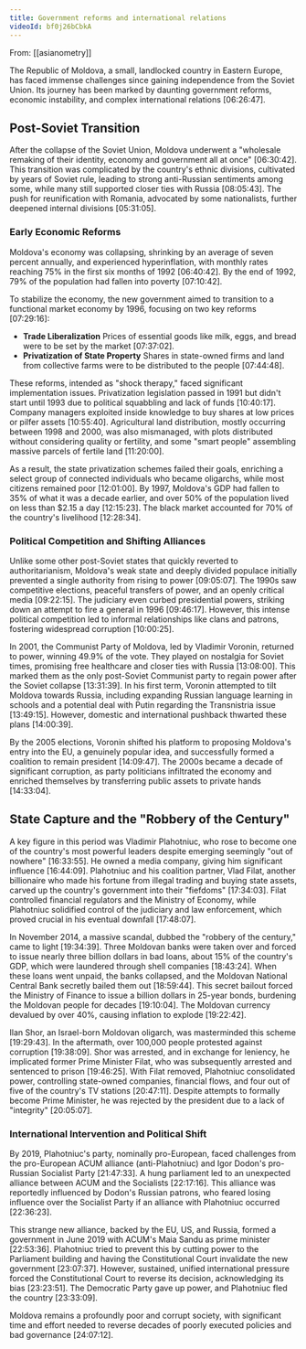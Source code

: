 ```yaml
---
title: Government reforms and international relations
videoId: bf0j26bCbkA
---
```


From: [[asianometry]] <br/> 

The Republic of Moldova, a small, landlocked country in Eastern Europe, has faced immense challenges since gaining independence from the Soviet Union. Its journey has been marked by daunting government reforms, economic instability, and complex international relations <a class="yt-timestamp" data-t="06:26:47">[06:26:47]</a>.

## Post-Soviet Transition

After the collapse of the Soviet Union, Moldova underwent a "wholesale remaking of their identity, economy and government all at once" <a class="yt-timestamp" data-t="06:30:42">[06:30:42]</a>. This transition was complicated by the country's ethnic divisions, cultivated by years of Soviet rule, leading to strong anti-Russian sentiments among some, while many still supported closer ties with Russia <a class="yt-timestamp" data-t="08:05:43">[08:05:43]</a>. The push for reunification with Romania, advocated by some nationalists, further deepened internal divisions <a class="yt-timestamp" data-t="05:31:05">[05:31:05]</a>.

### Early Economic Reforms

Moldova's economy was collapsing, shrinking by an average of seven percent annually, and experienced hyperinflation, with monthly rates reaching 75% in the first six months of 1992 <a class="yt-timestamp" data-t="06:40:42">[06:40:42]</a>. By the end of 1992, 79% of the population had fallen into poverty <a class="yt-timestamp" data-t="07:10:42">[07:10:42]</a>.

To stabilize the economy, the new government aimed to transition to a functional market economy by 1996, focusing on two key reforms <a class="yt-timestamp" data-t="07:29:16">[07:29:16]</a>:
*   **Trade Liberalization** Prices of essential goods like milk, eggs, and bread were to be set by the market <a class="yt-timestamp" data-t="07:37:02">[07:37:02]</a>.
*   **Privatization of State Property** Shares in state-owned firms and land from collective farms were to be distributed to the people <a class="yt-timestamp" data-t="07:44:48">[07:44:48]</a>.

These reforms, intended as "shock therapy," faced significant implementation issues. Privatization legislation passed in 1991 but didn't start until 1993 due to political squabbling and lack of funds <a class="yt-timestamp" data-t="10:40:17">[10:40:17]</a>. Company managers exploited inside knowledge to buy shares at low prices or pilfer assets <a class="yt-timestamp" data-t="10:55:40">[10:55:40]</a>. Agricultural land distribution, mostly occurring between 1998 and 2000, was also mismanaged, with plots distributed without considering quality or fertility, and some "smart people" assembling massive parcels of fertile land <a class="yt-timestamp" data-t="11:20:00">[11:20:00]</a>.

As a result, the state privatization schemes failed their goals, enriching a select group of connected individuals who became oligarchs, while most citizens remained poor <a class="yt-timestamp" data-t="12:01:00">[12:01:00]</a>. By 1997, Moldova's GDP had fallen to 35% of what it was a decade earlier, and over 50% of the population lived on less than $2.15 a day <a class="yt-timestamp" data-t="12:15:23">[12:15:23]</a>. The black market accounted for 70% of the country's livelihood <a class="yt-timestamp" data-t="12:28:34">[12:28:34]</a>.

### Political Competition and Shifting Alliances

Unlike some other post-Soviet states that quickly reverted to authoritarianism, Moldova's weak state and deeply divided populace initially prevented a single authority from rising to power <a class="yt-timestamp" data-t="09:05:07">[09:05:07]</a>. The 1990s saw competitive elections, peaceful transfers of power, and an openly critical media <a class="yt-timestamp" data-t="09:22:15">[09:22:15]</a>. The judiciary even curbed presidential powers, striking down an attempt to fire a general in 1996 <a class="yt-timestamp" data-t="09:46:17">[09:46:17]</a>. However, this intense political competition led to informal relationships like clans and patrons, fostering widespread corruption <a class="yt-timestamp" data-t="10:00:25">[10:00:25]</a>.

In 2001, the Communist Party of Moldova, led by Vladimir Voronin, returned to power, winning 49.9% of the vote. They played on nostalgia for Soviet times, promising free healthcare and closer ties with Russia <a class="yt-timestamp" data-t="13:08:00">[13:08:00]</a>. This marked them as the only post-Soviet Communist party to regain power after the Soviet collapse <a class="yt-timestamp" data-t="13:31:39">[13:31:39]</a>. In his first term, Voronin attempted to tilt Moldova towards Russia, including expanding Russian language learning in schools and a potential deal with Putin regarding the Transnistria issue <a class="yt-timestamp" data-t="13:49:15">[13:49:15]</a>. However, domestic and international pushback thwarted these plans <a class="yt-timestamp" data-t="14:00:39">[14:00:39]</a>.

By the 2005 elections, Voronin shifted his platform to proposing Moldova's entry into the EU, a genuinely popular idea, and successfully formed a coalition to remain president <a class="yt-timestamp" data-t="14:09:47">[14:09:47]</a>. The 2000s became a decade of significant corruption, as party politicians infiltrated the economy and enriched themselves by transferring public assets to private hands <a class="yt-timestamp" data-t="14:33:04">[14:33:04]</a>.

## State Capture and the "Robbery of the Century"

A key figure in this period was Vladimir Plahotniuc, who rose to become one of the country's most powerful leaders despite emerging seemingly "out of nowhere" <a class="yt-timestamp" data-t="16:33:55">[16:33:55]</a>. He owned a media company, giving him significant influence <a class="yt-timestamp" data-t="16:44:09">[16:44:09]</a>. Plahotniuc and his coalition partner, Vlad Filat, another billionaire who made his fortune from illegal trading and buying state assets, carved up the country's government into their "fiefdoms" <a class="yt-timestamp" data-t="17:34:03">[17:34:03]</a>. Filat controlled financial regulators and the Ministry of Economy, while Plahotniuc solidified control of the judiciary and law enforcement, which proved crucial in his eventual downfall <a class="yt-timestamp" data-t="17:48:07">[17:48:07]</a>.

In November 2014, a massive scandal, dubbed the "robbery of the century," came to light <a class="yt-timestamp" data-t="19:34:39">[19:34:39]</a>. Three Moldovan banks were taken over and forced to issue nearly three billion dollars in bad loans, about 15% of the country's GDP, which were laundered through shell companies <a class="yt-timestamp" data-t="18:43:24">[18:43:24]</a>. When these loans went unpaid, the banks collapsed, and the Moldovan National Central Bank secretly bailed them out <a class="yt-timestamp" data-t="18:59:44">[18:59:44]</a>. This secret bailout forced the Ministry of Finance to issue a billion dollars in 25-year bonds, burdening the Moldovan people for decades <a class="yt-timestamp" data-t="19:10:04">[19:10:04]</a>. The Moldovan currency devalued by over 40%, causing inflation to explode <a class="yt-timestamp" data-t="19:22:42">[19:22:42]</a>.

Ilan Shor, an Israel-born Moldovan oligarch, was masterminded this scheme <a class="yt-timestamp" data-t="19:29:43">[19:29:43]</a>. In the aftermath, over 100,000 people protested against corruption <a class="yt-timestamp" data-t="19:38:09">[19:38:09]</a>. Shor was arrested, and in exchange for leniency, he implicated former Prime Minister Filat, who was subsequently arrested and sentenced to prison <a class="yt-timestamp" data-t="19:46:25">[19:46:25]</a>. With Filat removed, Plahotniuc consolidated power, controlling state-owned companies, financial flows, and four out of five of the country's TV stations <a class="yt-timestamp" data-t="20:47:11">[20:47:11]</a>. Despite attempts to formally become Prime Minister, he was rejected by the president due to a lack of "integrity" <a class="yt-timestamp" data-t="20:05:07">[20:05:07]</a>.

### International Intervention and Political Shift

By 2019, Plahotniuc's party, nominally pro-European, faced challenges from the pro-European ACUM alliance (anti-Plahotniuc) and Igor Dodon's pro-Russian Socialist Party <a class="yt-timestamp" data-t="21:47:33">[21:47:33]</a>. A hung parliament led to an unexpected alliance between ACUM and the Socialists <a class="yt-timestamp" data-t="22:17:16">[22:17:16]</a>. This alliance was reportedly influenced by Dodon's Russian patrons, who feared losing influence over the Socialist Party if an alliance with Plahotniuc occurred <a class="yt-timestamp" data-t="22:36:23">[22:36:23]</a>.

This strange new alliance, backed by the EU, US, and Russia, formed a government in June 2019 with ACUM's Maia Sandu as prime minister <a class="yt-timestamp" data-t="22:53:36">[22:53:36]</a>. Plahotniuc tried to prevent this by cutting power to the Parliament building and having the Constitutional Court invalidate the new government <a class="yt-timestamp" data-t="23:07:37">[23:07:37]</a>. However, sustained, unified international pressure forced the Constitutional Court to reverse its decision, acknowledging its bias <a class="yt-timestamp" data-t="23:23:51">[23:23:51]</a>. The Democratic Party gave up power, and Plahotniuc fled the country <a class="yt-timestamp" data-t="23:33:09">[23:33:09]</a>.

Moldova remains a profoundly poor and corrupt society, with significant time and effort needed to reverse decades of poorly executed policies and bad governance <a class="yt-timestamp" data-t="24:07:12">[24:07:12]</a>.